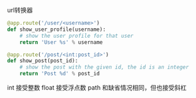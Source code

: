 

url转换器
```python
@app.route('/user/<username>')
def show_user_profile(username):
    # show the user profile for that user
    return 'User %s' % username

@app.route('/post/<int:post_id>')
def show_post(post_id):
    # show the post with the given id, the id is an integer
    return 'Post %d' % post_id
```
int 接受整数
float   接受浮点数
path    和缺省情况相同，但也接受斜杠

